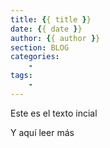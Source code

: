 ```yaml
---
title: {{ title }}
date: {{ date }}
author: {{ author }}
section: BLOG
categories: 
	- 
tags: 
	- 
---
```


Este es el texto incial
<!-- more --> 
Y aquí leer más